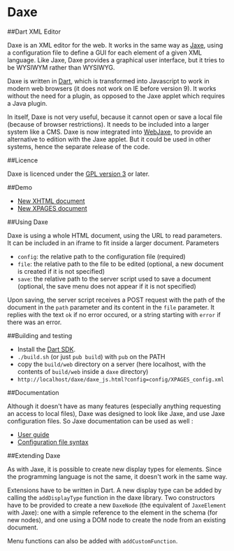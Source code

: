 # Daxe
##Dart XML Editor

Daxe is an XML editor for the web. It works in the same way as [Jaxe](http://jaxe.sourceforge.net/en/), using a configuration file to define a GUI for each element of a given XML language. Like Jaxe, Daxe provides a graphical user interface, but it tries to be WYSIWYM rather than WYSIWYG.

Daxe is written in [Dart](https://www.dartlang.org/), which is transformed into Javascript to work in modern web browsers (it does not work on IE before version 9). It works without the need for a plugin, as opposed to the Jaxe applet which requires a Java plugin.

In itself, Daxe is not very useful, because it cannot open or save a local file (because of browser restrictions). It needs to be included into a larger system like a CMS. Daxe is now integrated into [WebJaxe](http://media4.obspm.fr/outils/webjaxe/en/), to provide an alternative to edition with the Jaxe applet. But it could be used in other systems, hence the separate release of the code.

##Licence

Daxe is licenced under the [GPL version 3](http://www.gnu.org/licenses/gpl-3.0.en.html) or later.

##Demo
* [New XHTML document](http://adopt.github.io/daxe/demo/daxe.html?config=config/XHTML_config.xml)
* [New XPAGES document](http://adopt.github.io/daxe/demo/daxe.html?config=config/XPAGES_config.xml)

##Using Daxe

Daxe is using a whole HTML document, using the URL to read parameters. It can be included in an iframe to fit inside a larger document.
Parameters

* `config`: the relative path to the configuration file (required)
* `file`: the relative path to the file to be edited (optional, a new document is created if it is not specified)
* `save`: the relative path to the server script used to save a document (optional, the save menu does not appear if it is not specified)

Upon saving, the server script receives a POST request with the path of the document in the `path` parameter and its content in the `file` parameter. It replies with the text `ok` if no error occured, or a string starting with `error` if there was an error.

##Building and testing

* Install the [Dart SDK](https://www.dartlang.org/tools/sdk/).
* `./build.sh` (or just `pub build`) with `pub` on the PATH
* copy the `build/web` directory on a server (here localhost, with the contents of `build/web` inside a `daxe` directory)
* `http://localhost/daxe/daxe_js.html?config=config/XPAGES_config.xml`

##Documentation

Although it doesn't have as many features (especially anything requesting an access to local files), Daxe was designed to look like Jaxe, and use Jaxe configuration files. So Jaxe documentation can be used as well :

* [User guide](http://jaxe.sourceforge.net/en/pages_jaxe-user-guide/xml-pinciples.html)
* [Configuration file syntax](http://jaxe.sourceforge.net/en/pages_doc-config-en/intro-doc-config-en.html)

##Extending Daxe

As with Jaxe, it is possible to create new display types for elements. Since the programming language is not the same, it doesn't work in the same way.

Extensions have to be written in Dart. A new display type can be added by calling the `addDisplayType` function in the daxe library. Two constructors have to be provided to create a new `DaxeNode` (the equivalent of `JaxeElement` with Jaxe): one with a simple reference to the element in the schema (for new nodes), and one using a DOM node to create the node from an existing document.

Menu functions can also be added with `addCustomFunction`.
